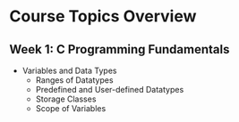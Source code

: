 # Course Topics Overview

## Week 1: C Programming Fundamentals

- Variables and Data Types
  - Ranges of Datatypes
  - Predefined and User-defined Datatypes
  - Storage Classes
  - Scope of Variables
